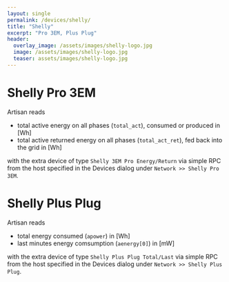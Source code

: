 ```yaml
---
layout: single
permalink: /devices/shelly/
title: "Shelly"
excerpt: "Pro 3EM, Plus Plug"
header:
  overlay_image: /assets/images/shelly-logo.jpg
  image: /assets/images/shelly-logo.jpg
  teaser: assets/images/shelly-logo.jpg
---
```


# Shelly Pro 3EM

Artisan reads

- total active energy on all phases (`total_act`), consumed or produced in [Wh]
- total active returned energy on all phases (`total_act_ret`), fed back into the grid in [Wh]

with the extra device of type `Shelly 3EM Pro Energy/Return` via simple RPC from the host specified in the Devices dialog under `Network >> Shelly Pro 3EM`.


# Shelly Plus Plug


Artisan reads

- total energy consumed (`apower`) in [Wh]
- last minutes energy comsumption (`aenergy[0]`) in [mW]

with the extra device of type `Shelly Plus Plug Total/Last` via simple RPC from the host specified in the Devices dialog under `Network >> Shelly Plus Plug`.